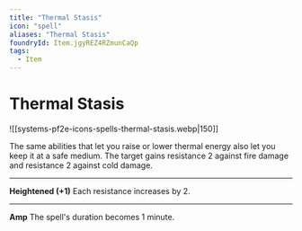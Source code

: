 ```yaml
---
title: "Thermal Stasis"
icon: "spell"
aliases: "Thermal Stasis"
foundryId: Item.jgyREZ4RZmunCaQp
tags:
  - Item
---
```


# Thermal Stasis
![[systems-pf2e-icons-spells-thermal-stasis.webp|150]]

The same abilities that let you raise or lower thermal energy also let you keep it at a safe medium. The target gains resistance 2 against fire damage and resistance 2 against cold damage.

* * *

**Heightened (+1)** Each resistance increases by 2.

* * *

**Amp** The spell's duration becomes 1 minute.

